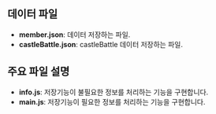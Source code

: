 
## 데이터 파일

- **member.json**: 데이터 저장하는 파일. 
- **castleBattle.json**: castleBattle 데이터 저장하는 파일.

## 주요 파일 설명

- **info.js**: 저장기능이 불필요한 정보를 처리하는 기능을 구현합니다.
- **main.js**: 저장기능이 필요한 정보를 처리하는 기능을 구현합니다.

